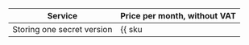 | Service | Price per month, without VAT |
| ----- | ----- |
| Storing one secret version | {{ sku|USD|lockbox.storage.v1.active_secrets|month|string }} |